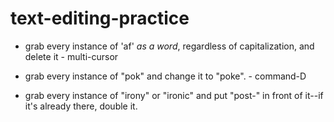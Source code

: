 # text-editing-practice

* grab every instance of 'af' _as a word_, regardless of capitalization, and delete it - multi-cursor

* grab every instance of "pok" and change it to "poke". - command-D

* grab every instance of "irony" or "ironic" and put "post-" in front of it--if it's already there, double it.